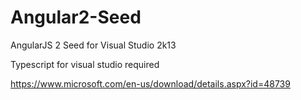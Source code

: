 # Angular2-Seed
AngularJS 2 Seed for Visual Studio 2k13

Typescript for visual studio required

https://www.microsoft.com/en-us/download/details.aspx?id=48739

